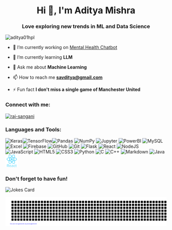 <h1 align="center">Hi 👋, I'm Aditya Mishra</h1>
<h3 align="center">Love exploring new trends in ML and Data Science</h3>



<p align="left"> <img src="https://komarev.com/ghpvc/?username=aditya01hpl&label=Profile%20views&color=0e75b6&style=flat" alt="aditya01hpl" /> </p>

- 🔭 I’m currently working on [Mental Health Chatbot](https://github.com/aditya01hpl/Mental-Health-Chatboat)

- 🌱 I’m currently learning **LLM**

- 💬 Ask me about **Machine Learning**

- 📫 How to reach me **savditya@gmail.com**

- ⚡ Fun fact **I don't miss a single game of Manchester United**

<!--- - ⚡ Check out my Medium **I blog occasionally**!

**Here's my latest blog**

[![Raj Sangani Medium](https://github-readme-medium.vercel.app/?username=rajbsangani)](https://rajbsangani.medium.com/)
--->


<h3 align="left">Connect with me:</h3>
<p align="left">
<a href="https://www.linkedin.com/in/theadityainsight/" target="blank"><img align="center" src="https://cdn.jsdelivr.net/npm/simple-icons@3.0.1/icons/linkedin.svg" alt="raj-sangani" height="30" width="40" /></a>
<!---<a href="https://rajbsangani.medium.com/" target="blank"><img align="center" src="https://cdn.jsdelivr.net/npm/simple-icons@3.0.1/icons/medium.svg" alt="rajbsangani" height="30" width="40" /></a>---!>

</p>

<h3 align="left">Languages and Tools:</h3>
<p align="left"> <img alt="Keras" src="https://img.shields.io/badge/Keras-%23D00000.svg?&style=for-the-badge&logo=Keras&logoColor=white"/><img alt="TensorFlow" src="https://img.shields.io/badge/TensorFlow-%23FF6F00.svg?&style=for-the-badge&logo=TensorFlow&logoColor=white" /><img alt="Pandas" src="https://img.shields.io/badge/pandas-%23150458.svg?&style=for-the-badge&logo=pandas&logoColor=white" />	<img alt="NumPy" src="https://img.shields.io/badge/numpy-%23013243.svg?&style=for-the-badge&logo=numpy&logoColor=white" />
<img alt="Jupyter" src="https://img.shields.io/badge/Jupyter-%23F37626.svg?&style=for-the-badge&logo=Jupyter&logoColor=white" />
  <img alt="PowerBI" src="https://img.shields.io/badge/power_bi-F2C811?style=for-the-badge&logo=powerbi&logoColor=black"/>
<img alt="MySQL" src="https://img.shields.io/badge/mysql-%2300f.svg?&style=for-the-badge&logo=mysql&logoColor=white"/>
  <img alt="Excel" src="https://img.shields.io/badge/Microsoft_Excel-217346?style=for-the-badge&logo=microsoft-excel&logoColor=white"/>
 <img alt="Firebase" src="https://img.shields.io/badge/firebase-%23039BE5.svg?&style=for-the-badge&logo=firebase"/>
  <img alt="GitHub" src="https://img.shields.io/badge/github-%23121011.svg?&style=for-the-badge&logo=github&logoColor=white"/>
  <img alt="Git" src="https://img.shields.io/badge/git-%23F05033.svg?&style=for-the-badge&logo=git&logoColor=white"/>
  <img alt="Flask" src="https://img.shields.io/badge/flask-%23000.svg?&style=for-the-badge&logo=flask&logoColor=white"/>
  <img alt="React" src="https://img.shields.io/badge/react-%2320232a.svg?style=for-the-badge&logo=react&logoColor=%2361DAFB"/>
  <img alt="NodeJS" src="https://img.shields.io/badge/node.js-%2343853D.svg?&style=for-the-badge&logo=node.js&logoColor=white"/>
  <img alt="JavaScript" src="https://img.shields.io/badge/javascript-%23323330.svg?&style=for-the-badge&logo=javascript&logoColor=%23F7DF1E"/>
  <img alt="HTML5" src="https://img.shields.io/badge/html5-%23E34F26.svg?&style=for-the-badge&logo=html5&logoColor=white"/>
<img alt="CSS3" src="https://img.shields.io/badge/css3-%231572B6.svg?&style=for-the-badge&logo=css3&logoColor=white"/>
<img alt="Python" src="https://img.shields.io/badge/python-%2314354C.svg?&style=for-the-badge&logo=python&logoColor=white"/>
<img alt="C" src="https://img.shields.io/badge/c-%2300599C.svg?&style=for-the-badge&logo=c&logoColor=white"/>
<img alt="C++" src="https://img.shields.io/badge/c++-%2300599C.svg?&style=for-the-badge&logo=c%2B%2B&ogoColor=white"/>
 <img alt="Markdown" src="https://img.shields.io/badge/markdown-%23000000.svg?&style=for-the-badge&logo=markdown&logoColor=white"/>
 <img alt="Java" src="https://img.shields.io/badge/java-%23ED8B00.svg?&style=for-the-badge&logo=java&logoColor=white"/>
 <img src="https://raw.githubusercontent.com/devicons/devicon/master/icons/react/react-original-wordmark.svg" alt="react" width="40" height="40"/>
</p>



<h3 align="left">Don't forget to have fun! </h3>
<img src="https://readme-jokes.vercel.app/api" alt="Jokes Card" />

<p align="center"> <img src="./gitartwork.svg" alt="aditya01hpl" /> </p>

